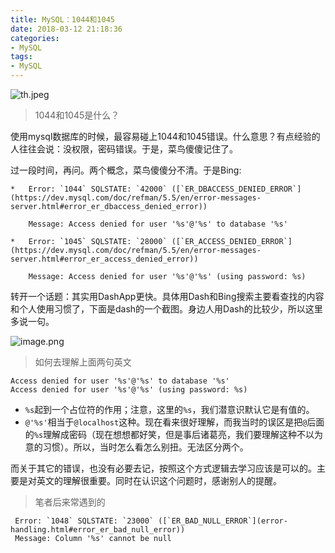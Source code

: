 ```yaml
---
title: MySQL：1044和1045
date: 2018-03-12 21:18:36
categories:
- MySQL
tags:
- MySQL
---
```


![th.jpeg](https://upload-images.jianshu.io/upload_images/2875232-ff11cb1df76965e9.jpeg?imageMogr2/auto-orient/strip%7CimageView2/2/w/1240)


> 1044和1045是什么？

使用mysql数据库的时候，最容易碰上1044和1045错误。什么意思？有点经验的人往往会说：没权限，密码错误。于是，菜鸟傻傻记住了。

过一段时间，再问。两个概念，菜鸟傻傻分不清。于是Bing:

```
*   Error: `1044` SQLSTATE: `42000` ([`ER_DBACCESS_DENIED_ERROR`](https://dev.mysql.com/doc/refman/5.5/en/error-messages-server.html#error_er_dbaccess_denied_error))

    Message: Access denied for user '%s'@'%s' to database '%s'

*   Error: `1045` SQLSTATE: `28000` ([`ER_ACCESS_DENIED_ERROR`](https://dev.mysql.com/doc/refman/5.5/en/error-messages-server.html#error_er_access_denied_error))

    Message: Access denied for user '%s'@'%s' (using password: %s)
```

转开一个话题：其实用DashApp更快。具体用Dash和Bing搜索主要看查找的内容和个人使用习惯了，下面是dash的一个截图。身边人用Dash的比较少，所以这里多说一句。

![image.png](https://upload-images.jianshu.io/upload_images/2875232-f6814a23eb3b46b9.png?imageMogr2/auto-orient/strip%7CimageView2/2/w/620)

> 如何去理解上面两句英文
```
Access denied for user '%s'@'%s' to database '%s'
Access denied for user '%s'@'%s' (using password: %s)
```
- `%s`起到一个占位符的作用；注意，这里的`%s`，我们潜意识默认它是有值的。
- `@'%s'`相当于`@localhost`这种。现在看来很好理解，而我当时的误区是把`@`后面的`%s`理解成密码（现在想想都好笑，但是事后诸葛亮，我们要理解这种不以为意的习惯）。所以，当时怎么看怎么别扭。无法区分两个。

而关于其它的错误，也没有必要去记，按照这个方式逻辑去学习应该是可以的。主要是对英文的理解很重要。同时在认识这个问题时，感谢别人的提醒。

> 笔者后来常遇到的

```
 Error: `1048` SQLSTATE: `23000` ([`ER_BAD_NULL_ERROR`](error-handling.html#error_er_bad_null_error))
 Message: Column '%s' cannot be null
```




















